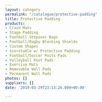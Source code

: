 ```yaml
---
layout: category
permalink: "/catalogue/protective-padding"
title: Protective Padding
products:
- Crash Mats
- Stage Padding
- Football Stepover Bags
- Football/Rugby Blocking Shields
- Custom Shapes
- Scoretable w/ Protective Padding
- Football/Soccer Posts Pads
- Volleyball Post Pads
- Exercise Mats
- Removable Wall Pads
- Permanent Wall Pads
photos: []
suppliers: []
date: '2019-03-29T23:13:26.000+00:00'

---
```

